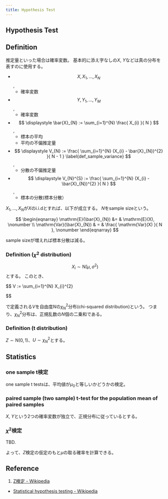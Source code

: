 ```yaml
---
title: Hypothesis Test
---
```


## Hypothesis Test

## Definition
推定量といった場合は確率変数。
基本的に添え字なしの$X$, $Y$などは真の分布を表すのに使用する。

* $$X, X_{1}, \ldots, X_{N}$$,
    * 確率変数
* $$Y, Y_{1}, \ldots, Y_{M}$$,
    * 確率変数
* $$
    \displaystyle
    \bar{X}_{N}
    :=
    \sum_{i=1}^{N}
        \frac{
            X_{i}
        }{
            N
        }
$$,
    * 標本の平均
    * 平均の不偏推定量
* $$
    \displaystyle
    V_{N}
    := 
    \frac{
        \sum_{i=1}^{N} (X_{i} - \bar{X}_{N})^{2}
    }{
        N - 1
    }
    \label{def_sample_variance}
$$,
    * 分散の不偏推定量
* $$
    \displaystyle
    V_{N}^{S}
    := 
    \frac{
        \sum_{i=1}^{N} (X_{i} - \bar{X}_{N})^{2}
    }{
        N
    }
$$,
    * 標本の分散(標本分散）

$X_{1}, \ldots, X_{N}$が$X$のi.i.dとすれば、以下が成立する。
$N$をsample sizeという。

$$
\begin{eqnarray}
    \mathrm{E}(\bar{X}_{N})
    &= &
        \mathrm{E}(X),
    \nonumber
    \\
    \mathrm{Var}(\bar{X}_{N})
    & = &
        \frac{
            \mathrm{Var}(X)
        }{
            N
        },
    \nonumber
\end{eqnarray}
$$

sample sizeが増えれば標本分散は減る。

### Definition ($\chi^{2}$ distribution)
$$X_{i} \sim \mathrm{N}(\mu, \sigma^{2})$$とする。
このとき、

$$
    V := \sum_{i=1}^{N} X_{i}^{2}
    
$$

で定義される$V$を自由度$N$の$\chi_{N}^{2}$分布(chi-squared distribution)という。
つまり、$\chi_{N}^{2}$分布は、正規乱数の$N$個の二乗和である。

### Definition (t distribution)
$Z \sim \mathrm{N}(0, 1)$、$U \sim \chi_{N}^{2}$とする。

## Statistics

### one sample t検定
one sample t testsは、平均値が$\mu_{0}$と等しいかどうかの検定。

### paired sample (two sample) t-test for the population mean of paired samples
$X$, $Y$という2つの確率変数が独立で、正規分布に従っているとする。

### $\chi^{2}$検定
TBD.


よって、$Z$検定の仮定のもと$\mu$の取る確率を計算できる。




## Reference
1. [Z検定 - Wikipedia](https://ja.wikipedia.org/wiki/Z%E6%A4%9C%E5%AE%9A)
* [Statistical hypothesis testing - Wikipedia](https://en.wikipedia.org/wiki/Statistical_hypothesis_testing)

